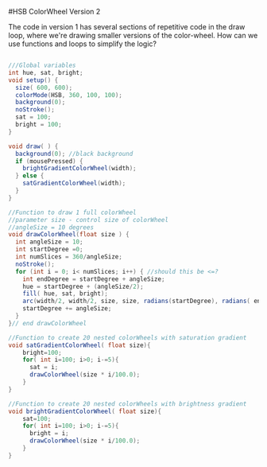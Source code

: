 #HSB ColorWheel Version 2

The code in version 1 has several sections of repetitive code in the draw loop, where we're drawing smaller versions of the color-wheel.  How can we use functions and loops to simplify the logic?


```java

///Global variables
int hue, sat, bright;
void setup() {
  size( 600, 600);
  colorMode(HSB, 360, 100, 100);
  background(0);
  noStroke();
  sat = 100;
  bright = 100;
}

void draw( ) {
  background(0); //black background
  if (mousePressed) {
    brightGradientColorWheel(width);
  } else {
    satGradientColorWheel(width);
  }
}

//Function to draw 1 full colorWheel 
//parameter size - control size of colorWheel
//angleSize = 10 degrees
void drawColorWheel(float size ) {
  int angleSize = 10;
  int startDegree =0;
  int numSlices = 360/angleSize;
  noStroke();
  for (int i = 0; i< numSlices; i++) { //should this be <=?
    int endDegree = startDegree + angleSize;
    hue = startDegree + (angleSize/2);
    fill( hue, sat, bright);
    arc(width/2, width/2, size, size, radians(startDegree), radians( endDegree));
    startDegree += angleSize;
  }
}// end drawColorWheel

//Function to create 20 nested colorWheels with saturation gradient 
void satGradientColorWheel( float size){
    bright=100;
    for( int i=100; i>0; i-=5){
      sat = i;
      drawColorWheel(size * i/100.0); 
    }
}

//Function to create 20 nested colorWheels with brightness gradient 
void brightGradientColorWheel( float size){
    sat=100;
    for( int i=100; i>0; i-=5){
      bright = i;
      drawColorWheel(size * i/100.0); 
    }
}
```

